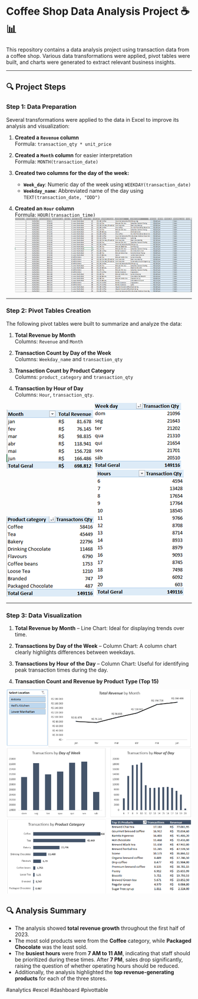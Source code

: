 # Coffee Shop Data Analysis Project ☕📊

This repository contains a data analysis project using transaction data from a coffee shop. Various data transformations were applied, pivot tables were built, and charts were generated to extract relevant business insights.

---

## 🔍 Project Steps

### Step 1: Data Preparation  
Several transformations were applied to the data in Excel to improve its analysis and visualization:

1. **Created a `Revenue` column**  
   Formula: `transaction_qty * unit_price`
   
2. **Created a `Month` column** for easier interpretation  
   Formula: `MONTH(transaction_date)`

3. **Created two columns for the day of the week:**  
   - **`Week_day`**: Numeric day of the week using `WEEKDAY(transaction_date)`  
   - **`Weekday_name`**: Abbreviated name of the day using `TEXT(transaction_date, "DDD")`
   
4. **Created an `Hour` column**  
   Formula: `HOUR(transaction_time)`
![Texto Alternativo](images/new_columns.png)
---

### Step 2: Pivot Tables Creation  
The following pivot tables were built to summarize and analyze the data:  

1. **Total Revenue by Month**  
   Columns: `Revenue` and `Month`  

2. **Transaction Count by Day of the Week**  
   Columns: `Weekday_name` and `transaction_qty`  

3. **Transaction Count by Product Category**  
   Columns: `product_category` and `transaction_qty`  

4. **Transaction by Hour of Day**  
   Columns: `Hour`, `transaction_qty`.
   
![Texto Alternativo](images/month_revenue.png)
![Texto Alternativo](images/weekday_qty.png)
![Texto Alternativo](images/category_qty.png)
![Texto Alternativo](images/hour_qty.png)



---

### Step 3: Data Visualization  

1. **Total Revenue by Month** – Line Chart: Ideal for displaying trends over time.  

2. **Transactions by Day of the Week** – Column Chart: A column chart clearly highlights differences between weekdays.  

3. **Transactions by Hour of the Day** – Column Chart: Useful for identifying peak transaction times during the day.

4. **Transaction Count and Revenue by Product Type (Top 15)**  


![Texto Alternativo](images/dasboards.png)
![Texto Alternativo](images/dashboards2.png)

## 🔍 Analysis Summary  

- The analysis showed **total revenue growth** throughout the first half of 2023.  
- The most sold products were from the **Coffee** category, while **Packaged Chocolate** was the least sold.  
- The **busiest hours** were from **7 AM to 11 AM**, indicating that staff should be prioritized during these times. After **7 PM**, sales drop significantly, raising the question of whether operating hours should be reduced.  
- Additionally, the analysis highlighted the **top revenue-generating products** for each of the three stores.  

#analytics #excel #dashboard #pivottable

